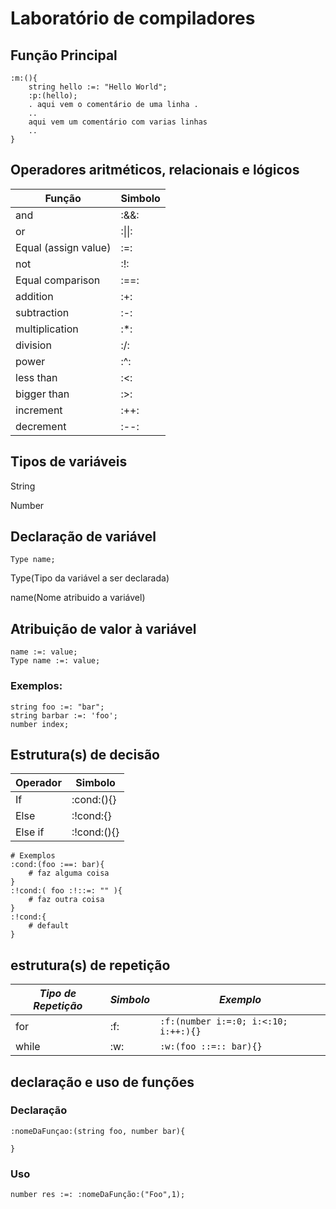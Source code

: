 # Laboratório de compiladores 

## Função Principal
```
:m:(){
    string hello :=: "Hello World";
    :p:(hello);
    . aqui vem o comentário de uma linha .
    ..
    aqui vem um comentário com varias linhas
    ..
}
```
## Operadores aritméticos, relacionais e lógicos
|Função|Simbolo|
|---|---|
and|:&&:
or|:\|\|:
Equal (assign value)|:=:
not|:!:
Equal comparison|:==:
addition|:+:
subtraction|:-:
multiplication|:*:
division|:/:
power|:^:
less than|:<:|
bigger than|:>:|
increment|:++:|
decrement|:--:|

## Tipos de variáveis

String  

Number  


## Declaração de variável 
```
Type name;
```
Type(Tipo da variável a ser declarada)  

name(Nome atribuido a variável)  

## Atribuição de valor à variável 
```
name :=: value;
Type name :=: value;
```
### Exemplos:
```
string foo :=: "bar";
string barbar :=: 'foo';
number index;
```
## Estrutura(s) de decisão 
|Operador|Simbolo|
|---|---|
|If|:cond:(){}|
|Else|:!cond:{}|
|Else if|:!cond:(){}|
```
# Exemplos
:cond:(foo :==: bar){
    # faz alguma coisa
}
:!cond:( foo :!::=: "" ){
    # faz outra coisa    
}
:!cond:{
    # default
}
```

## estrutura(s) de repetição
|*Tipo de Repetição*|*Simbolo*|*Exemplo*|
|---|---|---|
|for|:f:|```:f:(number i:=:0; i:<:10; i:++:){}```|
|while|:w:|```:w:(foo ::=:: bar){}```|


## declaração e uso de funções
### Declaração
```
:nomeDaFunçao:(string foo, number bar){

}
```

### Uso
```
number res :=: :nomeDaFunção:("Foo",1);
```
